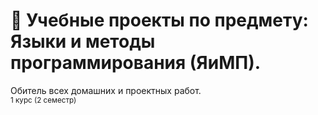# 🐍 Учебные проекты по предмету: Языки и методы программирования (ЯиМП).
Обитель всех домашних и проектных работ. <br/>
<sub>1 курс (2 семестр)</sub>
